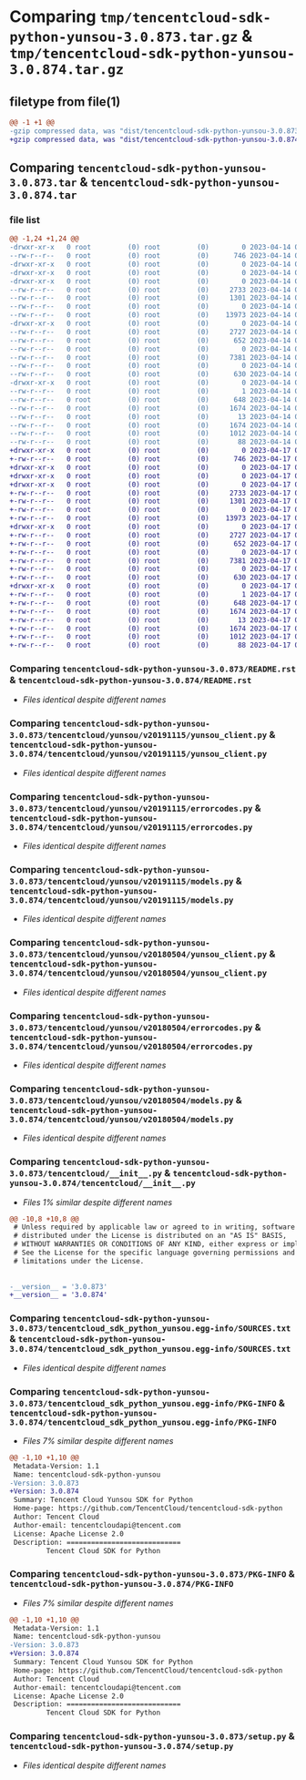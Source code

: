 # Comparing `tmp/tencentcloud-sdk-python-yunsou-3.0.873.tar.gz` & `tmp/tencentcloud-sdk-python-yunsou-3.0.874.tar.gz`

## filetype from file(1)

```diff
@@ -1 +1 @@
-gzip compressed data, was "dist/tencentcloud-sdk-python-yunsou-3.0.873.tar", last modified: Fri Apr 14 01:03:07 2023, max compression
+gzip compressed data, was "dist/tencentcloud-sdk-python-yunsou-3.0.874.tar", last modified: Mon Apr 17 00:55:21 2023, max compression
```

## Comparing `tencentcloud-sdk-python-yunsou-3.0.873.tar` & `tencentcloud-sdk-python-yunsou-3.0.874.tar`

### file list

```diff
@@ -1,24 +1,24 @@
-drwxr-xr-x   0 root         (0) root         (0)        0 2023-04-14 01:03:07.000000 tencentcloud-sdk-python-yunsou-3.0.873/
--rw-r--r--   0 root         (0) root         (0)      746 2023-04-14 01:03:07.000000 tencentcloud-sdk-python-yunsou-3.0.873/README.rst
-drwxr-xr-x   0 root         (0) root         (0)        0 2023-04-14 01:03:07.000000 tencentcloud-sdk-python-yunsou-3.0.873/tencentcloud/
-drwxr-xr-x   0 root         (0) root         (0)        0 2023-04-14 01:03:07.000000 tencentcloud-sdk-python-yunsou-3.0.873/tencentcloud/yunsou/
-drwxr-xr-x   0 root         (0) root         (0)        0 2023-04-14 01:03:07.000000 tencentcloud-sdk-python-yunsou-3.0.873/tencentcloud/yunsou/v20191115/
--rw-r--r--   0 root         (0) root         (0)     2733 2023-04-14 01:03:07.000000 tencentcloud-sdk-python-yunsou-3.0.873/tencentcloud/yunsou/v20191115/yunsou_client.py
--rw-r--r--   0 root         (0) root         (0)     1301 2023-04-14 01:03:07.000000 tencentcloud-sdk-python-yunsou-3.0.873/tencentcloud/yunsou/v20191115/errorcodes.py
--rw-r--r--   0 root         (0) root         (0)        0 2023-04-14 01:03:07.000000 tencentcloud-sdk-python-yunsou-3.0.873/tencentcloud/yunsou/v20191115/__init__.py
--rw-r--r--   0 root         (0) root         (0)    13973 2023-04-14 01:03:07.000000 tencentcloud-sdk-python-yunsou-3.0.873/tencentcloud/yunsou/v20191115/models.py
-drwxr-xr-x   0 root         (0) root         (0)        0 2023-04-14 01:03:07.000000 tencentcloud-sdk-python-yunsou-3.0.873/tencentcloud/yunsou/v20180504/
--rw-r--r--   0 root         (0) root         (0)     2727 2023-04-14 01:03:07.000000 tencentcloud-sdk-python-yunsou-3.0.873/tencentcloud/yunsou/v20180504/yunsou_client.py
--rw-r--r--   0 root         (0) root         (0)      652 2023-04-14 01:03:07.000000 tencentcloud-sdk-python-yunsou-3.0.873/tencentcloud/yunsou/v20180504/errorcodes.py
--rw-r--r--   0 root         (0) root         (0)        0 2023-04-14 01:03:07.000000 tencentcloud-sdk-python-yunsou-3.0.873/tencentcloud/yunsou/v20180504/__init__.py
--rw-r--r--   0 root         (0) root         (0)     7381 2023-04-14 01:03:07.000000 tencentcloud-sdk-python-yunsou-3.0.873/tencentcloud/yunsou/v20180504/models.py
--rw-r--r--   0 root         (0) root         (0)        0 2023-04-14 01:03:07.000000 tencentcloud-sdk-python-yunsou-3.0.873/tencentcloud/yunsou/__init__.py
--rw-r--r--   0 root         (0) root         (0)      630 2023-04-14 01:03:07.000000 tencentcloud-sdk-python-yunsou-3.0.873/tencentcloud/__init__.py
-drwxr-xr-x   0 root         (0) root         (0)        0 2023-04-14 01:03:07.000000 tencentcloud-sdk-python-yunsou-3.0.873/tencentcloud_sdk_python_yunsou.egg-info/
--rw-r--r--   0 root         (0) root         (0)        1 2023-04-14 01:03:07.000000 tencentcloud-sdk-python-yunsou-3.0.873/tencentcloud_sdk_python_yunsou.egg-info/dependency_links.txt
--rw-r--r--   0 root         (0) root         (0)      648 2023-04-14 01:03:07.000000 tencentcloud-sdk-python-yunsou-3.0.873/tencentcloud_sdk_python_yunsou.egg-info/SOURCES.txt
--rw-r--r--   0 root         (0) root         (0)     1674 2023-04-14 01:03:07.000000 tencentcloud-sdk-python-yunsou-3.0.873/tencentcloud_sdk_python_yunsou.egg-info/PKG-INFO
--rw-r--r--   0 root         (0) root         (0)       13 2023-04-14 01:03:07.000000 tencentcloud-sdk-python-yunsou-3.0.873/tencentcloud_sdk_python_yunsou.egg-info/top_level.txt
--rw-r--r--   0 root         (0) root         (0)     1674 2023-04-14 01:03:07.000000 tencentcloud-sdk-python-yunsou-3.0.873/PKG-INFO
--rw-r--r--   0 root         (0) root         (0)     1012 2023-04-14 01:03:07.000000 tencentcloud-sdk-python-yunsou-3.0.873/setup.py
--rw-r--r--   0 root         (0) root         (0)       88 2023-04-14 01:03:07.000000 tencentcloud-sdk-python-yunsou-3.0.873/setup.cfg
+drwxr-xr-x   0 root         (0) root         (0)        0 2023-04-17 00:55:21.000000 tencentcloud-sdk-python-yunsou-3.0.874/
+-rw-r--r--   0 root         (0) root         (0)      746 2023-04-17 00:55:21.000000 tencentcloud-sdk-python-yunsou-3.0.874/README.rst
+drwxr-xr-x   0 root         (0) root         (0)        0 2023-04-17 00:55:21.000000 tencentcloud-sdk-python-yunsou-3.0.874/tencentcloud/
+drwxr-xr-x   0 root         (0) root         (0)        0 2023-04-17 00:55:21.000000 tencentcloud-sdk-python-yunsou-3.0.874/tencentcloud/yunsou/
+drwxr-xr-x   0 root         (0) root         (0)        0 2023-04-17 00:55:21.000000 tencentcloud-sdk-python-yunsou-3.0.874/tencentcloud/yunsou/v20191115/
+-rw-r--r--   0 root         (0) root         (0)     2733 2023-04-17 00:55:21.000000 tencentcloud-sdk-python-yunsou-3.0.874/tencentcloud/yunsou/v20191115/yunsou_client.py
+-rw-r--r--   0 root         (0) root         (0)     1301 2023-04-17 00:55:21.000000 tencentcloud-sdk-python-yunsou-3.0.874/tencentcloud/yunsou/v20191115/errorcodes.py
+-rw-r--r--   0 root         (0) root         (0)        0 2023-04-17 00:55:21.000000 tencentcloud-sdk-python-yunsou-3.0.874/tencentcloud/yunsou/v20191115/__init__.py
+-rw-r--r--   0 root         (0) root         (0)    13973 2023-04-17 00:55:21.000000 tencentcloud-sdk-python-yunsou-3.0.874/tencentcloud/yunsou/v20191115/models.py
+drwxr-xr-x   0 root         (0) root         (0)        0 2023-04-17 00:55:21.000000 tencentcloud-sdk-python-yunsou-3.0.874/tencentcloud/yunsou/v20180504/
+-rw-r--r--   0 root         (0) root         (0)     2727 2023-04-17 00:55:21.000000 tencentcloud-sdk-python-yunsou-3.0.874/tencentcloud/yunsou/v20180504/yunsou_client.py
+-rw-r--r--   0 root         (0) root         (0)      652 2023-04-17 00:55:21.000000 tencentcloud-sdk-python-yunsou-3.0.874/tencentcloud/yunsou/v20180504/errorcodes.py
+-rw-r--r--   0 root         (0) root         (0)        0 2023-04-17 00:55:21.000000 tencentcloud-sdk-python-yunsou-3.0.874/tencentcloud/yunsou/v20180504/__init__.py
+-rw-r--r--   0 root         (0) root         (0)     7381 2023-04-17 00:55:21.000000 tencentcloud-sdk-python-yunsou-3.0.874/tencentcloud/yunsou/v20180504/models.py
+-rw-r--r--   0 root         (0) root         (0)        0 2023-04-17 00:55:21.000000 tencentcloud-sdk-python-yunsou-3.0.874/tencentcloud/yunsou/__init__.py
+-rw-r--r--   0 root         (0) root         (0)      630 2023-04-17 00:55:21.000000 tencentcloud-sdk-python-yunsou-3.0.874/tencentcloud/__init__.py
+drwxr-xr-x   0 root         (0) root         (0)        0 2023-04-17 00:55:21.000000 tencentcloud-sdk-python-yunsou-3.0.874/tencentcloud_sdk_python_yunsou.egg-info/
+-rw-r--r--   0 root         (0) root         (0)        1 2023-04-17 00:55:21.000000 tencentcloud-sdk-python-yunsou-3.0.874/tencentcloud_sdk_python_yunsou.egg-info/dependency_links.txt
+-rw-r--r--   0 root         (0) root         (0)      648 2023-04-17 00:55:21.000000 tencentcloud-sdk-python-yunsou-3.0.874/tencentcloud_sdk_python_yunsou.egg-info/SOURCES.txt
+-rw-r--r--   0 root         (0) root         (0)     1674 2023-04-17 00:55:21.000000 tencentcloud-sdk-python-yunsou-3.0.874/tencentcloud_sdk_python_yunsou.egg-info/PKG-INFO
+-rw-r--r--   0 root         (0) root         (0)       13 2023-04-17 00:55:21.000000 tencentcloud-sdk-python-yunsou-3.0.874/tencentcloud_sdk_python_yunsou.egg-info/top_level.txt
+-rw-r--r--   0 root         (0) root         (0)     1674 2023-04-17 00:55:21.000000 tencentcloud-sdk-python-yunsou-3.0.874/PKG-INFO
+-rw-r--r--   0 root         (0) root         (0)     1012 2023-04-17 00:55:21.000000 tencentcloud-sdk-python-yunsou-3.0.874/setup.py
+-rw-r--r--   0 root         (0) root         (0)       88 2023-04-17 00:55:21.000000 tencentcloud-sdk-python-yunsou-3.0.874/setup.cfg
```

### Comparing `tencentcloud-sdk-python-yunsou-3.0.873/README.rst` & `tencentcloud-sdk-python-yunsou-3.0.874/README.rst`

 * *Files identical despite different names*

### Comparing `tencentcloud-sdk-python-yunsou-3.0.873/tencentcloud/yunsou/v20191115/yunsou_client.py` & `tencentcloud-sdk-python-yunsou-3.0.874/tencentcloud/yunsou/v20191115/yunsou_client.py`

 * *Files identical despite different names*

### Comparing `tencentcloud-sdk-python-yunsou-3.0.873/tencentcloud/yunsou/v20191115/errorcodes.py` & `tencentcloud-sdk-python-yunsou-3.0.874/tencentcloud/yunsou/v20191115/errorcodes.py`

 * *Files identical despite different names*

### Comparing `tencentcloud-sdk-python-yunsou-3.0.873/tencentcloud/yunsou/v20191115/models.py` & `tencentcloud-sdk-python-yunsou-3.0.874/tencentcloud/yunsou/v20191115/models.py`

 * *Files identical despite different names*

### Comparing `tencentcloud-sdk-python-yunsou-3.0.873/tencentcloud/yunsou/v20180504/yunsou_client.py` & `tencentcloud-sdk-python-yunsou-3.0.874/tencentcloud/yunsou/v20180504/yunsou_client.py`

 * *Files identical despite different names*

### Comparing `tencentcloud-sdk-python-yunsou-3.0.873/tencentcloud/yunsou/v20180504/errorcodes.py` & `tencentcloud-sdk-python-yunsou-3.0.874/tencentcloud/yunsou/v20180504/errorcodes.py`

 * *Files identical despite different names*

### Comparing `tencentcloud-sdk-python-yunsou-3.0.873/tencentcloud/yunsou/v20180504/models.py` & `tencentcloud-sdk-python-yunsou-3.0.874/tencentcloud/yunsou/v20180504/models.py`

 * *Files identical despite different names*

### Comparing `tencentcloud-sdk-python-yunsou-3.0.873/tencentcloud/__init__.py` & `tencentcloud-sdk-python-yunsou-3.0.874/tencentcloud/__init__.py`

 * *Files 1% similar despite different names*

```diff
@@ -10,8 +10,8 @@
 # Unless required by applicable law or agreed to in writing, software
 # distributed under the License is distributed on an "AS IS" BASIS,
 # WITHOUT WARRANTIES OR CONDITIONS OF ANY KIND, either express or implied.
 # See the License for the specific language governing permissions and
 # limitations under the License.
 
 
-__version__ = '3.0.873'
+__version__ = '3.0.874'
```

### Comparing `tencentcloud-sdk-python-yunsou-3.0.873/tencentcloud_sdk_python_yunsou.egg-info/SOURCES.txt` & `tencentcloud-sdk-python-yunsou-3.0.874/tencentcloud_sdk_python_yunsou.egg-info/SOURCES.txt`

 * *Files identical despite different names*

### Comparing `tencentcloud-sdk-python-yunsou-3.0.873/tencentcloud_sdk_python_yunsou.egg-info/PKG-INFO` & `tencentcloud-sdk-python-yunsou-3.0.874/tencentcloud_sdk_python_yunsou.egg-info/PKG-INFO`

 * *Files 7% similar despite different names*

```diff
@@ -1,10 +1,10 @@
 Metadata-Version: 1.1
 Name: tencentcloud-sdk-python-yunsou
-Version: 3.0.873
+Version: 3.0.874
 Summary: Tencent Cloud Yunsou SDK for Python
 Home-page: https://github.com/TencentCloud/tencentcloud-sdk-python
 Author: Tencent Cloud
 Author-email: tencentcloudapi@tencent.com
 License: Apache License 2.0
 Description: ============================
         Tencent Cloud SDK for Python
```

### Comparing `tencentcloud-sdk-python-yunsou-3.0.873/PKG-INFO` & `tencentcloud-sdk-python-yunsou-3.0.874/PKG-INFO`

 * *Files 7% similar despite different names*

```diff
@@ -1,10 +1,10 @@
 Metadata-Version: 1.1
 Name: tencentcloud-sdk-python-yunsou
-Version: 3.0.873
+Version: 3.0.874
 Summary: Tencent Cloud Yunsou SDK for Python
 Home-page: https://github.com/TencentCloud/tencentcloud-sdk-python
 Author: Tencent Cloud
 Author-email: tencentcloudapi@tencent.com
 License: Apache License 2.0
 Description: ============================
         Tencent Cloud SDK for Python
```

### Comparing `tencentcloud-sdk-python-yunsou-3.0.873/setup.py` & `tencentcloud-sdk-python-yunsou-3.0.874/setup.py`

 * *Files identical despite different names*

